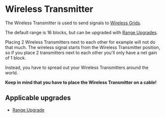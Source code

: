 # Wireless Transmitter

The Wireless Transmitter is used to send signals to [Wireless Grids](https://github.com/raoulvdberge/refinedstorage/wiki/Wireless-Grid).

The default range is 16 blocks, but can be upgraded with [Range Upgrades](https://github.com/raoulvdberge/refinedstorage/wiki/Range-Upgrade).

Placing 2 Wireless Transmitters next to each other for example will not do that much. The wireless signal starts from the Wireless Transmitter position, so if you place 2 transmitters next to each other you'll only have a net gain of 1 block.

Instead, you have to spread out your Wireless Transmitters around the world.

**Keep in mind that you have to place the Wireless Transmitter on a cable!**

## Applicable upgrades
- [Range Upgrade](https://github.com/raoulvdberge/refinedstorage/wiki/Range-Upgrade)